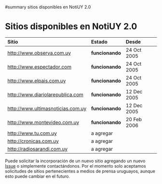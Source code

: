 ﻿#summary sitios disponibles en NotiUY 2.0

# Sitios disponibles en NotiUY 2.0 #

| **Sitio** | **Estado** | **Desde** |
|:----------|:-----------|:----------|
| http://www.observa.com.uy | **funcionando** | 24 Oct 2005 |
| http://www.espectador.com | **funcionando** | 24 Oct 2005 |
| http://www.elpais.com.uy | **funcionando** | 24 Oct 2005 |
| http://www.diariolarepublica.com | **funcionando** | 12 Dec 2005 |
| http://www.ultimasnoticias.com.uy | **funcionando** | 12 Dec 2005 |
| http://www.montevideo.com.uy | **funcionando** | 20 Feb 2006 |
| http://www.tu.com.uy | a agregar |  |
| http://cronicas.com.uy | a agregar |  |
| http://radiosarandi.com.uy | a agregar |  |

Puede solicitar la incorporación de un nuevo sitio agregando un nuevo [Issue](http://code.google.com/p/noti/issues/entry) o simplemente contactándonos. Por el momento solo aceptamos solicitudes de sitios pertenecientes a medios de prensa uruguayos, aunque esto puede cambiar en el futuro.